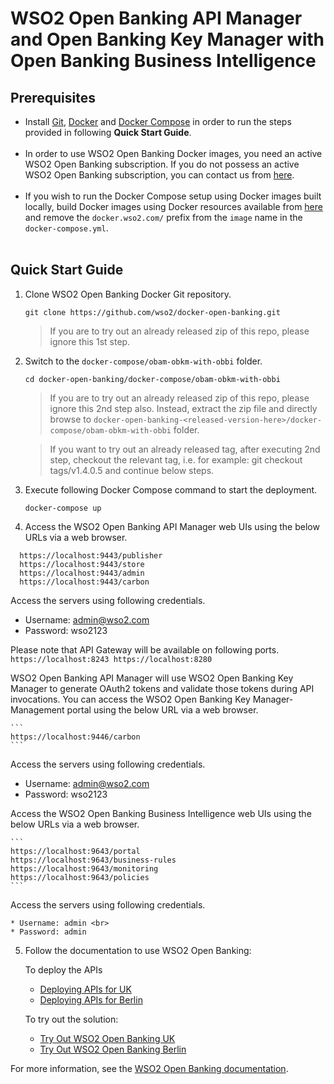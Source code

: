 # WSO2 Open Banking API Manager and Open Banking Key Manager with Open Banking Business Intelligence
 

## Prerequisites

 * Install [Git](https://git-scm.com/book/en/v2/Getting-Started-Installing-Git), [Docker](https://www.docker.com/get-docker) and [Docker Compose](https://docs.docker.com/compose/install/#install-compose)
   in order to run the steps provided in following **Quick Start Guide**. <br><br>
 * In order to use WSO2 Open Banking Docker images, you need an active WSO2 Open Banking subscription. If you do not possess an active WSO2
   Open Banking subscription, you can contact us from [here](https://wso2.com/solutions/financial/open-banking/).<br><br>
 * If you wish to run the Docker Compose setup using Docker images built locally, build Docker images using Docker resources available from [here](../../dockerfiles/) and remove the `docker.wso2.com/` prefix from the `image` name in the `docker-compose.yml`. <br><br>
    
## Quick Start Guide

1. Clone WSO2 Open Banking Docker Git repository.

    ```
    git clone https://github.com/wso2/docker-open-banking.git
    ```
    > If you are to try out an already released zip of this repo, please ignore this 1st step. 

2. Switch to the `docker-compose/obam-obkm-with-obbi` folder.

    ```
    cd docker-open-banking/docker-compose/obam-obkm-with-obbi
    ```
    > If you are to try out an already released zip of this repo, please ignore this 2nd step also. 
     Instead, extract the zip file and directly browse to `docker-open-banking-<released-version-here>/docker-compose/obam-obkm-with-obbi` folder. 
     
    > If you want to try out an already released tag, after executing 2nd step, checkout the relevant tag, 
     i.e. for example: git checkout tags/v1.4.0.5 and continue below steps.

3. Execute following Docker Compose command to start the deployment.
   ```
   docker-compose up
   ```

4. Access the WSO2 Open Banking API Manager web UIs using the below URLs via a web browser.

 ```
   https://localhost:9443/publisher
   https://localhost:9443/store
   https://localhost:9443/admin
   https://localhost:9443/carbon
 ```
 
  Access the servers using following credentials.
      
  * Username: admin@wso2.com <br>
  * Password: wso2123
  
  Please note that API Gateway will be available on following ports.
    ```
      https://localhost:8243
      https://localhost:8280
    ```

  WSO2 Open Banking API Manager will use WSO2 Open Banking Key Manager to generate OAuth2 tokens and validate those tokens during API invocations. You can access the WSO2 Open Banking Key Manager-Management portal using the below URL via a web browser.

    ```
    https://localhost:9446/carbon
    ```
  
  Access the servers using following credentials.
      
  * Username: admin@wso2.com <br>
  * Password: wso2123

  Access the WSO2 Open Banking Business Intelligence web UIs using the below URLs via a web browser.

    ```
    https://localhost:9643/portal
    https://localhost:9643/business-rules
    https://localhost:9643/monitoring
    https://localhost:9643/policies
    ```
  
  Access the servers using following credentials.
      
    * Username: admin <br>
    * Password: admin

5. Follow the documentation to use WSO2 Open Banking:

    To deploy the APIs
      * [Deploying APIs for UK](https://docs.wso2.com/display/OB140/Deploying+APIs+for+UK)
      * [Deploying APIs for Berlin](https://docs.wso2.com/display/OB140/Deploying+APIs+for+Berlin)

    To try out the solution:
      * [Try Out WSO2 Open Banking UK](https://docs.wso2.com/display/OB140/Try+Out+WSO2+Open+Banking+UK)
      * [Try Out WSO2 Open Banking Berlin](https://docs.wso2.com/display/OB140/Try+Out+WSO2+Open+Banking+Berlin?src=sidebar)

For more information, see the [WSO2 Open Banking documentation](https://docs.wso2.com/display/OB140).
